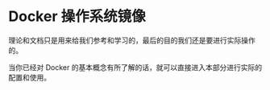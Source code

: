 # Docker 操作系统镜像

理论和文档只是用来给我们参考和学习的，最后的目的我们还是要进行实际操作的。

当你已经对 Docker 的基本概念有所了解的话，就可以直接进入本部分进行实际的配置和使用。